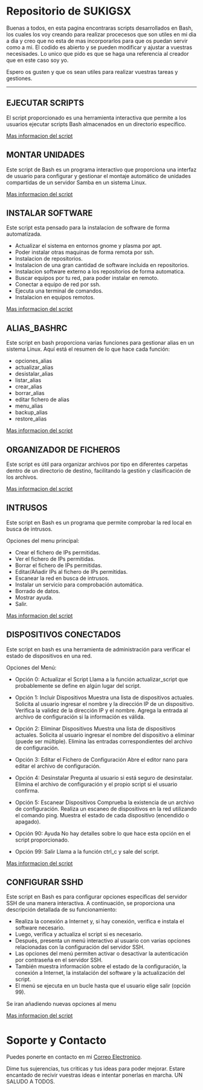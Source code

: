 # Repositorio de SUKIGSX
Buenas a todos, en esta pagina encontraras scripts desarrollados en Bash, los cuales los voy creando para realizar procecesos que son utiles en mi dia a dia y creo que no esta de mas incorporarlos para que os puedan servir como a mi. El codido es abierto y se pueden modificar y ajustar a vuestras necesisades. Lo unico que pido es que se haga una referencia al creador que en este caso soy yo.

Espero os gusten y que os sean utiles para realizar vuestras tareas y gestiones.

-----------------------

## EJECUTAR SCRIPTS

El script proporcionado es una herramienta interactiva que permite a los usuarios ejecutar scripts Bash almacenados en un directorio específico.


[Mas informacion del script](https://github.com/sukigsx/ejecutar_scripts)

## MONTAR UNIDADES

Este script de Bash es un programa interactivo que proporciona una interfaz de usuario para configurar y gestionar el montaje automático de unidades compartidas de un servidor Samba en un sistema Linux.


[Mas informacion del script](https://github.com/sukigsx/montar_unidades)

## INSTALAR SOFTWARE

Este script esta pensado para la instalacion de software de forma automatizada.

- Actualizar el sistema en entornos gnome y plasma por apt.
- Poder instalar otras maquinas de forma remota por ssh.
- Instalacion de repositorios.
- Instalacion de una gran cantidad de software incluida en repositorios.
- Instalacion software externo a los repositorios de forma automatica.
- Buscar equipos por tu red, para poder instalar en remoto.
- Conectar a equipo de red por ssh.
- Ejecuta una terminal de comandos.
- Instalacion en equipos remotos.


[Mas informacion del script](https://github.com/sukigsx/instalar_software)

## ALIAS_BASHRC

Este script en bash proporciona varias funciones para gestionar alias en un sistema Linux. Aquí está el resumen de lo que hace cada función:

- opciones_alias
- actualizar_alias
- desistalar_alias
- listar_alias
- crear_alias
- borrar_alias
- editar fichero de alias
- menu_alias
- backup_alias
- restore_alias


[Mas informacion del script](https://github.com/sukigsx/alias_bashrc)

## ORGANIZADOR DE FICHEROS

Este script es útil para organizar archivos por tipo en diferentes carpetas dentro de un directorio de destino, facilitando la gestión y clasificación de los archivos.


[Mas informacion del script](https://github.com/sukigsx/organizador_ficheros)

## INTRUSOS

Este script en Bash es un programa que permite comprobar la red local en busca de intrusos.

Opciones del menu principal:

- Crear el fichero de IPs permitidas.
- Ver el fichero de IPs permitidas.
- Borrar el fichero de IPs permitidas.
- Editar/Añadir IPs al fichero de IPs permitidas.
- Escanear la red en busca de intrusos.
- Instalar un servicio para comprobación automática.
- Borrado de datos.
- Mostrar ayuda.
- Salir.


[Mas informacion del script](https://github.com/sukigsx/intrusos)

## DISPOSITIVOS CONECTADOS

Este script en bash es una herramienta de administración para verificar el estado de dispositivos en una red.

Opciones del Menú:

- Opción 0: Actualizar el Script Llama a la función actualizar_script que probablemente se define en algún lugar del script.

- Opción 1: Incluir Dispositivos Muestra una lista de dispositivos actuales. Solicita al usuario ingresar el nombre y la dirección IP de un dispositivo. Verifica la validez de la dirección IP y el nombre. Agrega la entrada al archivo de configuración si la información es válida.

- Opción 2: Eliminar Dispositivos Muestra una lista de dispositivos actuales. Solicita al usuario ingresar el nombre del dispositivo a eliminar (puede ser múltiple). Elimina las entradas correspondientes del archivo de configuración.

- Opción 3: Editar el Fichero de Configuración Abre el editor nano para editar el archivo de configuración.

- Opción 4: Desinstalar Pregunta al usuario si está seguro de desinstalar. Elimina el archivo de configuración y el propio script si el usuario confirma.

- Opción 5: Escanear Dispositivos Comprueba la existencia de un archivo de configuración. Realiza un escaneo de dispositivos en la red utilizando el comando ping. Muestra el estado de cada dispositivo (encendido o apagado).

- Opción 90: Ayuda No hay detalles sobre lo que hace esta opción en el script proporcionado.

- Opción 99: Salir Llama a la función ctrl_c y sale del script.


[Mas informacion del script](https://github.com/sukigsx/dispositivos_conectados)

## CONFIGURAR SSHD

Este script en Bash es para configurar opciones específicas del servidor SSH de una manera interactiva. A continuación, se proporciona una descripción detallada de su funcionamiento:

- Realiza la conexión a Internet y, si hay conexión, verifica e instala el software necesario.
- Luego, verifica y actualiza el script si es necesario.
- Después, presenta un menú interactivo al usuario con varias opciones relacionadas con la configuración del servidor SSH.
- Las opciones del menú permiten activar o desactivar la autenticación por contraseña en el servidor SSH.
- También muestra información sobre el estado de la configuración, la conexión a Internet, la instalación del software y la actualización del script.
- El menú se ejecuta en un bucle hasta que el usuario elige salir (opción 99).

Se iran añadiendo nuevas opciones al menu

[Mas informacion del script](https://github.com/sukigsx/ejecutar_scripts)


# Soporte y Contacto

Puedes ponerte en contacto en mi [Correo Electronico](mailto:scripts@mbbsistemas.es).

Dime tus sujerencias, tus criticas y tus ideas para poder mejorar.
Estare encantado de recivir vuestras ideas e intentar ponerlas en marcha.
UN SALUDO A TODOS.
